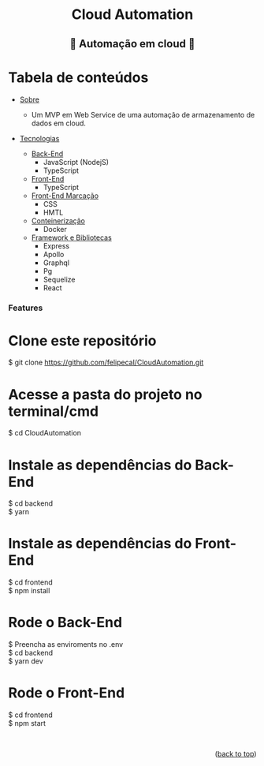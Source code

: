 <h1 align="center">Cloud Automation</h1>


<h2 align="center"> 
	👾 Automação em cloud 👾
</h2>

Tabela de  conteúdos
=================
<!--ts-->
   * [Sobre](#Sobre)
      * Um MVP em Web Service de uma automação de armazenamento de dados em cloud.
      
   * [Tecnologias](#tecnologias)
      * [Back-End](#back-end)
      	 * JavaScript (NodejS)
         * TypeScript 
      * [Front-End](#front-end)
         * TypeScript
      * [Front-End Marcação](#front-end)
         * CSS
      	 * HMTL
      * [Conteinerização](#conteinerização)
         * Docker
      * [Framework e Bibliotecas](#framework)
      	* Express
      	* Apollo
      	* Graphql
      	* Pg
      	* Sequelize
        * React
        
<!--te-->

### Features

# Clone este repositório
$ git clone https://github.com/felipecal/CloudAutomation.git

# Acesse a pasta do projeto no terminal/cmd
$ cd CloudAutomation

# Instale as dependências do Back-End
$ cd backend
<br>
$ yarn 


# Instale as dependências do Front-End
$ cd frontend
<br>
$ npm install

# Rode o Back-End
$ Preencha as enviroments no .env
<br>
$ cd backend
<br>
$ yarn dev


# Rode o Front-End
$ cd frontend
<br>
$ npm start

<br>


<p align="right">(<a href="#top">back to top</a>)</p>
